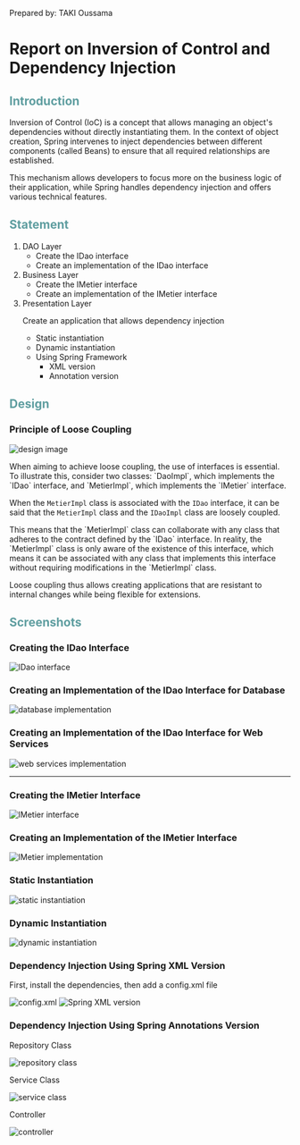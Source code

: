 <p>Prepared by: TAKI Oussama</p>
<h1>Report on Inversion of Control and Dependency Injection</h1>
<h2 style="color: cadetblue">Introduction</h2>
<p>Inversion of Control (IoC) is a concept that allows managing an object's dependencies without directly instantiating them. In the context of object creation, Spring intervenes to inject dependencies between different components (called Beans) to ensure that all required relationships are established.

This mechanism allows developers to focus more on the business logic of their application, while Spring handles dependency injection and offers various technical features.</p>
<h2 style="color: cadetblue">Statement</h2>
<ol>
    <li>DAO Layer
        <ul>
            <li>Create the IDao interface</li>
            <li>Create an implementation of the IDao interface</li>
        </ul>
    </li>
    <li>Business Layer
        <ul>
            <li>Create the IMetier interface</li>
            <li>Create an implementation of the IMetier interface</li>
        </ul>
    </li>
    <li>Presentation Layer
        <p>Create an application that allows dependency injection</p>
        <ul>
        <li>Static instantiation</li>
        <li>Dynamic instantiation</li>
        <li>Using Spring Framework
            <ul>
                <li>XML version</li>
                <li>Annotation version</li>
            </ul>
        </li>
        </ul>
    </li>
</ol>
<h2 style="color: cadetblue">Design</h2>
<h3>Principle of Loose Coupling</h3>
<img src="captures/Conception.png" alt="design image">
<p>
When aiming to achieve loose coupling, the use of interfaces is essential. To illustrate this, consider two classes: `DaoImpl`, which implements the `IDao` interface, and `MetierImpl`, which implements the `IMetier` interface.

When the `MetierImpl` class is associated with the `IDao` interface, it can be said that the `MetierImpl` class and the `IDaoImpl` class are loosely coupled.</p>

<p>This means that the `MetierImpl` class can collaborate with any class that adheres to the contract defined by the `IDao` interface. In reality, the `MetierImpl` class is only aware of the existence of this interface, which means it can be associated with any class that implements this interface without requiring modifications in the `MetierImpl` class.

Loose coupling thus allows creating applications that are resistant to internal changes while being flexible for extensions.
</p>
<h2 style="color: cadetblue">Screenshots</h2>
<h3>Creating the IDao Interface</h3>
<img src="captures/IDAO.png" alt="IDao interface">
<h3>Creating an Implementation of the IDao Interface for Database</h3>
<img src="captures/DAOIMPL.png" alt="database implementation">
<h3>Creating an Implementation of the IDao Interface for Web Services</h3>
<img src="captures/DAOIMPLV2.png" alt="web services implementation">
<hr>
<h3>Creating the IMetier Interface</h3>
<img src="captures/METIER.png" alt="IMetier interface">
<h3>Creating an Implementation of the IMetier Interface</h3>
<img src="captures/metierimpl1.png" alt="IMetier implementation">
<h3>Static Instantiation</h3>
<img src="captures/Pres1_instanstation_statique.png" alt="static instantiation">
<h3>Dynamic Instantiation</h3>
<img src="captures/Pres2_instanstation_dynamique.png" alt="dynamic instantiation">
<h3>Dependency Injection Using Spring XML Version</h3>
<p>First, install the dependencies, then add a config.xml file</p>
<img src="captures/config_xml.png" alt="config.xml">
<img src="captures/Spring_xml.png" alt="Spring XML version">
<h3>Dependency Injection Using Spring Annotations Version</h3>
<p>Repository Class</p>
<img src="captures/Repository.png" alt="repository class">
<p>Service Class</p>
<img src="captures/MetierImpl.png" alt="service class">
<p>Controller</p>
<img src="captures/pres4_annota.png" alt="controller">